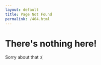 ```yaml
---
layout: default
title: Page Not Found
permalink: /404.html
---
```

# There's nothing here! #

Sorry about that :(
